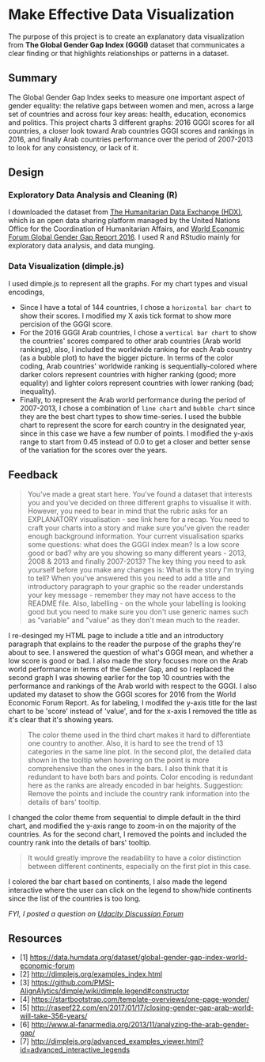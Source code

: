 # Make Effective Data Visualization

The purpose of this project is to create an explanatory data visualization from **The Global Gender Gap Index (GGGI)** dataset that communicates a clear finding or that highlights relationships or patterns in a dataset.

## Summary 
The Global Gender Gap Index seeks to measure one important aspect of gender equality: the relative gaps between women and men, across a large set of countries and across four key areas: health, education, economics and politics. This project charts 3 different graphs: 2016 GGGI scores for all countries, a closer look toward Arab countries GGGI scores and rankings in 2016, and finally Arab countries performance over the period of 2007-2013 to look for any consistency, or lack of it.

## Design

### Exploratory Data Analysis and Cleaning (R)
I downloaded the dataset from [The Humanitarian Data Exchange (HDX)](https://data.humdata.org/dataset/global-gender-gap-index-world-economic-forum), which is an open data sharing platform managed by the United Nations Office for the Coordination of Humanitarian Affairs, and [World Economic Forum Global Gender Gap Report 2016](http://reports.weforum.org/global-gender-gap-report-2016/rankings/). I used R and RStudio mainly for exploratory data analysis, and data munging.

### Data Visualization (dimple.js)

I used dimple.js to represent all the graphs. For my chart types and visual encodings,
- Since I have a total of 144 countries, I chose a `horizontal bar chart` to show their scores. I modified my X axis tick format to show more percision of the GGGI score.
- For the 2016 GGGI Arab countries, I chose a `vertical bar chart` to show the countries' scores compared to other arab countries (Arab world rankings), also, I included the worldwide ranking for each Arab country (as a bubble plot) to have the bigger picture. In terms of the color coding, Arab countries' worldwide ranking is sequentially-colored where darker colors represent countries with higher ranking (good; more equality) and lighter colors represent countries with lower ranking (bad; inequality).
- Finally, to represent the Arab world performance during the period of 2007-2013, I chose a combination of `line chart` and `bubble chart` since they are the best chart types to show time-series. I used the bubble chart to represent the score for earch country in the designated year, since in this case we have a few number of points. I modified the y-axis range to start from 0.45 instead of 0.0 to get a closer and better sense of the variation for the scores over the years.

## Feedback

> You've made a great start here. You've found a dataset that interests you and you've decided on three different graphs to visualise it with. However, you need to bear in mind that the rubric asks for an EXPLANATORY visualisation - see link here for a recap. You need to craft your charts into a story and make sure you've given the reader enough background information. Your current visualisation sparks some questions: what does the GGGI index mean? Is a low score good or bad? why are you showing so many different years - 2013, 2008 & 2013 and finally 2007-2013? The key thing you need to ask yourself before you make any changes is: What is the story I'm trying to tell? When you've answered this you need to add a title and introductory paragraph to your graphic so the reader understands your key message - remember they may not have access to the README file. Also, labelling - on the whole your labelling is looking good but you need to make sure you don't use generic names such as "variable" and "value" as they don't mean much to the reader.

I re-desinged my HTML page to include a title and an introductory paragraph that explains to the reader the purpose of the graphs they're about to see. I answered the question of what's GGGI mean, and whether a low score is good or bad. I also made the story focuses more on the Arab world performance in terms of the Gender Gap, and so I replaced the second graph I was showing earlier for the top 10 countries with the performance and rankings of the Arab world with respect to the GGGI. I also updated my dataset to show the GGGI scores for 2016 from the World Economic Forum Report. As for labeling, I modifed the y-axis title for the last chart to be 'score' instead of 'value', and for the x-axis I removed the title as it's clear that it's showing years.

> The color theme used in the third chart makes it hard to differentiate one country to another. Also, it is hard to see the trend of 13 categories in the same line plot. In the second plot, the detailed data shown in the tooltip when hovering on the point is more comprehensive than the ones in the bars. I also think that it is redundant to have both bars and points. Color encoding is redundant here as the ranks are already encoded in bar heights. Suggestion: Remove the points and include the country rank information into the details of bars' tooltip.

I changed the color theme from sequential to dimple default in the third chart, and modified the y-axis range to zoom-in on the majority of the countries. As for the second chart, I removed the points and included the country rank into the details of bars' tooltip.

> It would greatly improve the readability to have a color distinction between different continents, especially on the first plot in this case.

I colored the bar chart based on continents, I also made the legend interactive where the user can click on the legend to
show/hide continents since the list of the countries is too long.

_FYI, I posted a question on [Udacity Discussion Forum](https://discussions.udacity.com/t/please-give-me-feedback-on-data-visualization-p6-global-gender-gap-index-dataset/290572)_

## Resources
- [1] https://data.humdata.org/dataset/global-gender-gap-index-world-economic-forum
- [2] http://dimplejs.org/examples_index.html
- [3] https://github.com/PMSI-AlignAlytics/dimple/wiki/dimple.legend#constructor
- [4] https://startbootstrap.com/template-overviews/one-page-wonder/
- [5] http://raseef22.com/en/2017/01/17/closing-gender-gap-arab-world-will-take-356-years/
- [6] http://www.al-fanarmedia.org/2013/11/analyzing-the-arab-gender-gap/
- [7] http://dimplejs.org/advanced_examples_viewer.html?id=advanced_interactive_legends
